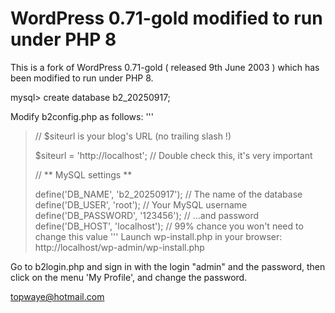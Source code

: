 # WordPress 0.71-gold modified to run under PHP 8

This is a fork of WordPress 0.71-gold ( released 9th June 2003 ) which has been modified to run under PHP 8.

mysql> create database b2_20250917;

Modify b2config.php as follows:
'''
>// $siteurl is your blog's URL (no trailing slash !)
>
>$siteurl = 'http://localhost'; // Double check this, it's very important
>
>// ** MySQL settings **
>
>define('DB_NAME', 'b2_20250917'); // The name of the database  
>define('DB_USER', 'root');        // Your MySQL username  
>define('DB_PASSWORD', '123456');  // ...and password  
>define('DB_HOST', 'localhost');   // 99% chance you won't need to change this value
'''
Launch wp-install.php in your browser: http://localhost/wp-admin/wp-install.php

Go to b2login.php and sign in with the login "admin" and the password, then click on the menu 'My Profile', and change the password.

topwaye@hotmail.com
